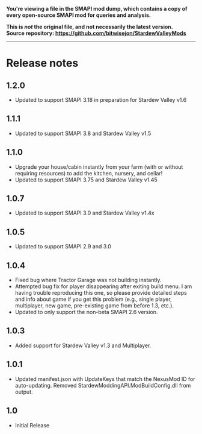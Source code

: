 **You're viewing a file in the SMAPI mod dump, which contains a copy of every open-source SMAPI mod
for queries and analysis.**

**This is _not_ the original file, and not necessarily the latest version.**  
**Source repository: https://github.com/bitwisejon/StardewValleyMods**

----

# Release notes
## 1.2.0
* Updated to support SMAPI 3.18 in preparation for Stardew Valley v1.6

## 1.1.1
* Updated to support SMAPI 3.8 and Stardew Valley v1.5

## 1.1.0
* Upgrade your house/cabin instantly from your farm (with or without requiring resources) to add the kitchen, nursery, and cellar!
* Updated to support SMAPI 3.75 and Stardew Valley v1.45

## 1.0.7
* Updated to support SMAPI 3.0 and Stardew Valley v1.4x

## 1.0.5
* Updated to support SMAPI 2.9 and 3.0

## 1.0.4
* Fixed bug where Tractor Garage was not building instantly.
* Attempted bug fix for player disappearing after exiting build menu. I am having trouble reproducing this one, so please provide detailed steps and info about game if you get this problem (e.g., single player, multiplayer, new game, pre-existing game from before 1.3, etc.).
* Updated to only support the non-beta SMAPI 2.6 version.

## 1.0.3
* Added support for Stardew Valley v1.3 and Multiplayer.

## 1.0.1
* Updated manifest.json with UpdateKeys that match the NexusMod ID for auto-updating. Removed StardewModdingAPI.ModBuildConfig.dll from output.

## 1.0
* Initial Release
